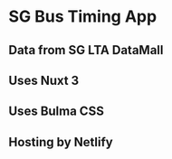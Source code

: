 # SG Bus Timing App

## Data from SG LTA DataMall
## Uses Nuxt 3
## Uses Bulma CSS
## Hosting by Netlify

